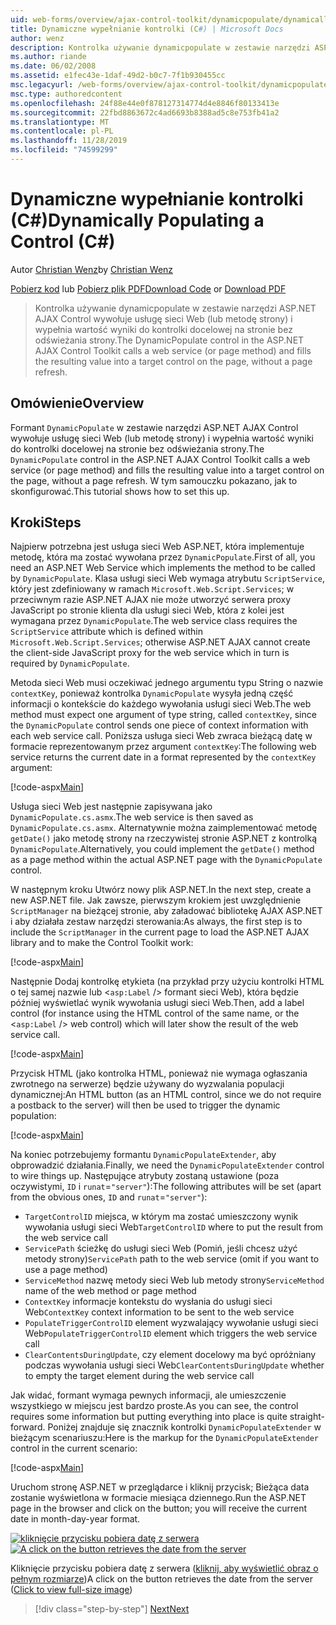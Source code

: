 ```yaml
---
uid: web-forms/overview/ajax-control-toolkit/dynamicpopulate/dynamically-populating-a-control-cs
title: Dynamiczne wypełnianie kontrolki (C#) | Microsoft Docs
author: wenz
description: Kontrolka używanie dynamicpopulate w zestawie narzędzi ASP.NET AJAX Control wywołuje usługę sieci Web (lub metodę strony) i wypełnia wartość wyniki do kontrolki docelowej na t...
ms.author: riande
ms.date: 06/02/2008
ms.assetid: e1fec43e-1daf-49d2-b0c7-7f1b930455cc
msc.legacyurl: /web-forms/overview/ajax-control-toolkit/dynamicpopulate/dynamically-populating-a-control-cs
msc.type: authoredcontent
ms.openlocfilehash: 24f88e44e0f878127314774d4e8846f80133413e
ms.sourcegitcommit: 22fbd8863672c4ad6693b8388ad5c8e753fb41a2
ms.translationtype: MT
ms.contentlocale: pl-PL
ms.lasthandoff: 11/28/2019
ms.locfileid: "74599299"
---
```

# <a name="dynamically-populating-a-control-c"></a><span data-ttu-id="6d7c6-103">Dynamiczne wypełnianie kontrolki (C#)</span><span class="sxs-lookup"><span data-stu-id="6d7c6-103">Dynamically Populating a Control (C#)</span></span>

<span data-ttu-id="6d7c6-104">Autor [Christian Wenz](https://github.com/wenz)</span><span class="sxs-lookup"><span data-stu-id="6d7c6-104">by [Christian Wenz](https://github.com/wenz)</span></span>

<span data-ttu-id="6d7c6-105">[Pobierz kod](https://download.microsoft.com/download/d/8/f/d8f2f6f9-1b7c-46ad-9252-e1fc81bdea3e/dynamicpopulate0.cs.zip) lub [Pobierz plik PDF](https://download.microsoft.com/download/b/6/a/b6ae89ee-df69-4c87-9bfb-ad1eb2b23373/dynamicpopulate0CS.pdf)</span><span class="sxs-lookup"><span data-stu-id="6d7c6-105">[Download Code](https://download.microsoft.com/download/d/8/f/d8f2f6f9-1b7c-46ad-9252-e1fc81bdea3e/dynamicpopulate0.cs.zip) or [Download PDF](https://download.microsoft.com/download/b/6/a/b6ae89ee-df69-4c87-9bfb-ad1eb2b23373/dynamicpopulate0CS.pdf)</span></span>

> <span data-ttu-id="6d7c6-106">Kontrolka używanie dynamicpopulate w zestawie narzędzi ASP.NET AJAX Control wywołuje usługę sieci Web (lub metodę strony) i wypełnia wartość wyniki do kontrolki docelowej na stronie bez odświeżania strony.</span><span class="sxs-lookup"><span data-stu-id="6d7c6-106">The DynamicPopulate control in the ASP.NET AJAX Control Toolkit calls a web service (or page method) and fills the resulting value into a target control on the page, without a page refresh.</span></span>

## <a name="overview"></a><span data-ttu-id="6d7c6-107">Omówienie</span><span class="sxs-lookup"><span data-stu-id="6d7c6-107">Overview</span></span>

<span data-ttu-id="6d7c6-108">Formant `DynamicPopulate` w zestawie narzędzi ASP.NET AJAX Control wywołuje usługę sieci Web (lub metodę strony) i wypełnia wartość wyniki do kontrolki docelowej na stronie bez odświeżania strony.</span><span class="sxs-lookup"><span data-stu-id="6d7c6-108">The `DynamicPopulate` control in the ASP.NET AJAX Control Toolkit calls a web service (or page method) and fills the resulting value into a target control on the page, without a page refresh.</span></span> <span data-ttu-id="6d7c6-109">W tym samouczku pokazano, jak to skonfigurować.</span><span class="sxs-lookup"><span data-stu-id="6d7c6-109">This tutorial shows how to set this up.</span></span>

## <a name="steps"></a><span data-ttu-id="6d7c6-110">Kroki</span><span class="sxs-lookup"><span data-stu-id="6d7c6-110">Steps</span></span>

<span data-ttu-id="6d7c6-111">Najpierw potrzebna jest usługa sieci Web ASP.NET, która implementuje metodę, która ma zostać wywołana przez `DynamicPopulate`.</span><span class="sxs-lookup"><span data-stu-id="6d7c6-111">First of all, you need an ASP.NET Web Service which implements the method to be called by `DynamicPopulate`.</span></span> <span data-ttu-id="6d7c6-112">Klasa usługi sieci Web wymaga atrybutu `ScriptService`, który jest zdefiniowany w ramach `Microsoft.Web.Script.Services`; w przeciwnym razie ASP.NET AJAX nie może utworzyć serwera proxy JavaScript po stronie klienta dla usługi sieci Web, która z kolei jest wymagana przez `DynamicPopulate`.</span><span class="sxs-lookup"><span data-stu-id="6d7c6-112">The web service class requires the `ScriptService` attribute which is defined within `Microsoft.Web.Script.Services`; otherwise ASP.NET AJAX cannot create the client-side JavaScript proxy for the web service which in turn is required by `DynamicPopulate`.</span></span>

<span data-ttu-id="6d7c6-113">Metoda sieci Web musi oczekiwać jednego argumentu typu String o nazwie `contextKey`, ponieważ kontrolka `DynamicPopulate` wysyła jedną część informacji o kontekście do każdego wywołania usługi sieci Web.</span><span class="sxs-lookup"><span data-stu-id="6d7c6-113">The web method must expect one argument of type string, called `contextKey`, since the `DynamicPopulate` control sends one piece of context information with each web service call.</span></span> <span data-ttu-id="6d7c6-114">Poniższa usługa sieci Web zwraca bieżącą datę w formacie reprezentowanym przez argument `contextKey`:</span><span class="sxs-lookup"><span data-stu-id="6d7c6-114">The following web service returns the current date in a format represented by the `contextKey` argument:</span></span>

[!code-aspx[Main](dynamically-populating-a-control-cs/samples/sample1.aspx)]

<span data-ttu-id="6d7c6-115">Usługa sieci Web jest następnie zapisywana jako `DynamicPopulate.cs.asmx`.</span><span class="sxs-lookup"><span data-stu-id="6d7c6-115">The web service is then saved as `DynamicPopulate.cs.asmx`.</span></span> <span data-ttu-id="6d7c6-116">Alternatywnie można zaimplementować metodę `getDate()` jako metodę strony na rzeczywistej stronie ASP.NET z kontrolką `DynamicPopulate`.</span><span class="sxs-lookup"><span data-stu-id="6d7c6-116">Alternatively, you could implement the `getDate()` method as a page method within the actual ASP.NET page with the `DynamicPopulate` control.</span></span>

<span data-ttu-id="6d7c6-117">W następnym kroku Utwórz nowy plik ASP.NET.</span><span class="sxs-lookup"><span data-stu-id="6d7c6-117">In the next step, create a new ASP.NET file.</span></span> <span data-ttu-id="6d7c6-118">Jak zawsze, pierwszym krokiem jest uwzględnienie `ScriptManager` na bieżącej stronie, aby załadować bibliotekę AJAX ASP.NET i aby działała zestaw narzędzi sterowania:</span><span class="sxs-lookup"><span data-stu-id="6d7c6-118">As always, the first step is to include the `ScriptManager` in the current page to load the ASP.NET AJAX library and to make the Control Toolkit work:</span></span>

[!code-aspx[Main](dynamically-populating-a-control-cs/samples/sample2.aspx)]

<span data-ttu-id="6d7c6-119">Następnie Dodaj kontrolkę etykieta (na przykład przy użyciu kontrolki HTML o tej samej nazwie lub &lt;`asp:Label` /&gt; formant sieci Web), która będzie później wyświetlać wynik wywołania usługi sieci Web.</span><span class="sxs-lookup"><span data-stu-id="6d7c6-119">Then, add a label control (for instance using the HTML control of the same name, or the &lt;`asp:Label` /&gt; web control) which will later show the result of the web service call.</span></span>

[!code-aspx[Main](dynamically-populating-a-control-cs/samples/sample3.aspx)]

<span data-ttu-id="6d7c6-120">Przycisk HTML (jako kontrolka HTML, ponieważ nie wymaga ogłaszania zwrotnego na serwerze) będzie używany do wyzwalania populacji dynamicznej:</span><span class="sxs-lookup"><span data-stu-id="6d7c6-120">An HTML button (as an HTML control, since we do not require a postback to the server) will then be used to trigger the dynamic population:</span></span>

[!code-aspx[Main](dynamically-populating-a-control-cs/samples/sample4.aspx)]

<span data-ttu-id="6d7c6-121">Na koniec potrzebujemy formantu `DynamicPopulateExtender`, aby obprowadzić działania.</span><span class="sxs-lookup"><span data-stu-id="6d7c6-121">Finally, we need the `DynamicPopulateExtender` control to wire things up.</span></span> <span data-ttu-id="6d7c6-122">Następujące atrybuty zostaną ustawione (poza oczywistymi, `ID` i `runat`=`"server"`):</span><span class="sxs-lookup"><span data-stu-id="6d7c6-122">The following attributes will be set (apart from the obvious ones, `ID` and `runat`=`"server"`):</span></span>

- <span data-ttu-id="6d7c6-123">`TargetControlID` miejsca, w którym ma zostać umieszczony wynik wywołania usługi sieci Web</span><span class="sxs-lookup"><span data-stu-id="6d7c6-123">`TargetControlID` where to put the result from the web service call</span></span>
- <span data-ttu-id="6d7c6-124">`ServicePath` ścieżkę do usługi sieci Web (Pomiń, jeśli chcesz użyć metody strony)</span><span class="sxs-lookup"><span data-stu-id="6d7c6-124">`ServicePath` path to the web service (omit if you want to use a page method)</span></span>
- <span data-ttu-id="6d7c6-125">`ServiceMethod` nazwę metody sieci Web lub metody strony</span><span class="sxs-lookup"><span data-stu-id="6d7c6-125">`ServiceMethod` name of the web method or page method</span></span>
- <span data-ttu-id="6d7c6-126">`ContextKey` informacje kontekstu do wysłania do usługi sieci Web</span><span class="sxs-lookup"><span data-stu-id="6d7c6-126">`ContextKey` context information to be sent to the web service</span></span>
- <span data-ttu-id="6d7c6-127">`PopulateTriggerControlID` element wyzwalający wywołanie usługi sieci Web</span><span class="sxs-lookup"><span data-stu-id="6d7c6-127">`PopulateTriggerControlID` element which triggers the web service call</span></span>
- <span data-ttu-id="6d7c6-128">`ClearContentsDuringUpdate`, czy element docelowy ma być opróżniany podczas wywołania usługi sieci Web</span><span class="sxs-lookup"><span data-stu-id="6d7c6-128">`ClearContentsDuringUpdate` whether to empty the target element during the web service call</span></span>

<span data-ttu-id="6d7c6-129">Jak widać, formant wymaga pewnych informacji, ale umieszczenie wszystkiego w miejscu jest bardzo proste.</span><span class="sxs-lookup"><span data-stu-id="6d7c6-129">As you can see, the control requires some information but putting everything into place is quite straight-forward.</span></span> <span data-ttu-id="6d7c6-130">Poniżej znajduje się znacznik kontrolki `DynamicPopulateExtender` w bieżącym scenariuszu:</span><span class="sxs-lookup"><span data-stu-id="6d7c6-130">Here is the markup for the `DynamicPopulateExtender` control in the current scenario:</span></span>

[!code-aspx[Main](dynamically-populating-a-control-cs/samples/sample5.aspx)]

<span data-ttu-id="6d7c6-131">Uruchom stronę ASP.NET w przeglądarce i kliknij przycisk; Bieżąca data zostanie wyświetlona w formacie miesiąca dziennego.</span><span class="sxs-lookup"><span data-stu-id="6d7c6-131">Run the ASP.NET page in the browser and click on the button; you will receive the current date in month-day-year format.</span></span>

<span data-ttu-id="6d7c6-132">[![kliknięcie przycisku pobiera datę z serwera](dynamically-populating-a-control-cs/_static/image2.png)](dynamically-populating-a-control-cs/_static/image1.png)</span><span class="sxs-lookup"><span data-stu-id="6d7c6-132">[![A click on the button retrieves the date from the server](dynamically-populating-a-control-cs/_static/image2.png)](dynamically-populating-a-control-cs/_static/image1.png)</span></span>

<span data-ttu-id="6d7c6-133">Kliknięcie przycisku pobiera datę z serwera ([kliknij, aby wyświetlić obraz o pełnym rozmiarze](dynamically-populating-a-control-cs/_static/image3.png))</span><span class="sxs-lookup"><span data-stu-id="6d7c6-133">A click on the button retrieves the date from the server ([Click to view full-size image](dynamically-populating-a-control-cs/_static/image3.png))</span></span>

> [!div class="step-by-step"]
> [<span data-ttu-id="6d7c6-134">Next</span><span class="sxs-lookup"><span data-stu-id="6d7c6-134">Next</span></span>](dynamically-populating-a-control-using-javascript-code-cs.md)
